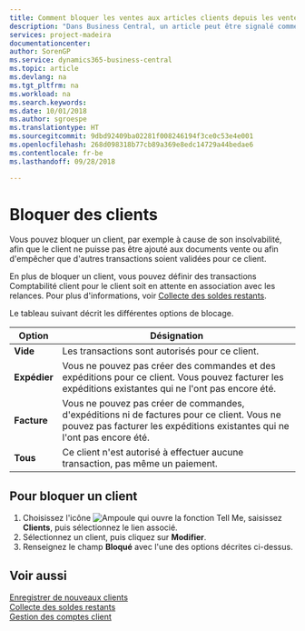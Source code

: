 ```yaml
---
title: Comment bloquer les ventes aux articles clients depuis les ventes ou les achats
description: "Dans Business Central, un article peut être signalé comme bloqué pour la vente, bloqué pour l'achat ou bloqué dans tous les cas."
services: project-madeira
documentationcenter: 
author: SorenGP
ms.service: dynamics365-business-central
ms.topic: article
ms.devlang: na
ms.tgt_pltfrm: na
ms.workload: na
ms.search.keywords: 
ms.date: 10/01/2018
ms.author: sgroespe
ms.translationtype: HT
ms.sourcegitcommit: 9dbd92409ba02281f008246194f3ce0c53e4e001
ms.openlocfilehash: 268d098318b77cb89a369e8edc14729a44bedae6
ms.contentlocale: fr-be
ms.lasthandoff: 09/28/2018

---
```

# <a name="block-customers"></a>Bloquer des clients
Vous pouvez bloquer un client, par exemple à cause de son insolvabilité, afin que le client ne puisse pas être ajouté aux documents vente ou afin d'empêcher que d'autres transactions soient validées pour ce client.

En plus de bloquer un client, vous pouvez définir des transactions Comptabilité client pour le client soit en attente en association avec les relances. Pour plus d'informations, voir [Collecte des soldes restants](receivables-collect-outstanding-balances.md).   

Le tableau suivant décrit les différentes options de blocage.  

|Option|Désignation|  
|--------------------|------------|  
|**Vide**|Les transactions sont autorisés pour ce client.|
|**Expédier**|Vous ne pouvez pas créer des commandes et des expéditions pour ce client. Vous pouvez facturer les expéditions existantes qui ne l'ont pas encore été.|  
|**Facture**|Vous ne pouvez pas créer de commandes, d'expéditions ni de factures pour ce client. Vous ne pouvez pas facturer les expéditions existantes qui ne l'ont pas encore été.|  
|**Tous**|Ce client n'est autorisé à effectuer aucune transaction, pas même un paiement.|  

## <a name="to-block-a-customer"></a>Pour bloquer un client  
1. Choisissez l'icône ![Ampoule qui ouvre la fonction Tell Me](media/ui-search/search_small.png "Dites-moi ce que vous voulez faire"), saisissez **Clients**, puis sélectionnez le lien associé.
2. Sélectionnez un client, puis cliquez sur **Modifier**.
3. Renseignez le champ **Bloqué** avec l'une des options décrites ci-dessus.

## <a name="see-also"></a>Voir aussi  
[Enregistrer de nouveaux clients](sales-how-register-new-customers.md)  
[Collecte des soldes restants](receivables-collect-outstanding-balances.md)  
[Gestion des comptes client](receivables-manage-receivables.md)  


